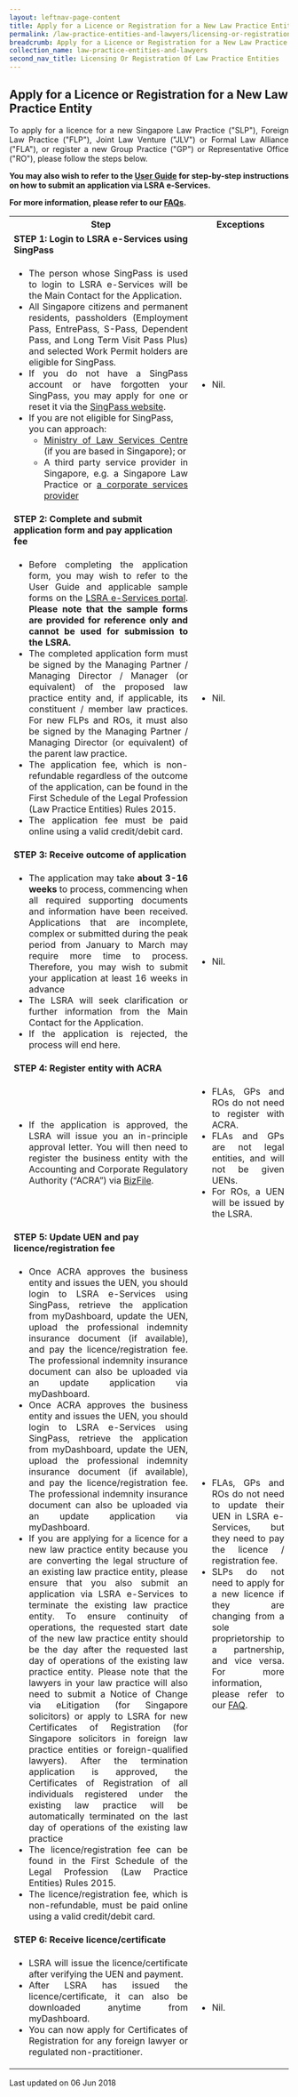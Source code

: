 ```yaml
---
layout: leftnav-page-content
title: Apply for a Licence or Registration for a New Law Practice Entity
permalink: /law-practice-entities-and-lawyers/licensing-or-registration-of-law-practice-entities/apply-for-a-licence-or-registration-for-a-new-law-practice-entity/
breadcrumb: Apply for a Licence or Registration for a New Law Practice Entity
collection_name: law-practice-entities-and-lawyers
second_nav_title: Licensing Or Registration Of Law Practice Entities
---
```


<style>
table tr td ul li {font-size: 1rem;}
  table tr td p {font-size: 1rem;}
</style>

Apply for a Licence or Registration for a New Law Practice Entity
---

<p style="text-align: justify">To apply for a licence for a new Singapore Law Practice ("SLP"), Foreign Law Practice ("FLP"), Joint Law Venture ("JLV") or Formal Law Alliance ("FLA"), or register a new Group Practice ("GP") or Representative Office ("RO"), please follow the steps below.</p>

<p style="text-align: justify"><b>You may also wish to refer to the <a href="https://www.mlaw.gov.sg/eservices/lsra/lsra-home/" target="_blank">User Guide</a> for step-by-step instructions on how to submit an application via LSRA e-Services.</b></p>

<p style="text-align: justify"><b>For more information, please refer to our <a href="https://va.ecitizen.gov.sg/cfp/customerpages/mlaw/explorefaq.aspx" target="_blank">FAQs</a>.</b></p>

<table>
  <tr>
    <th>Step</th>
    <th>Exceptions</th>
  </tr>
  <tr>
    <td>
      <b>STEP 1: Login to LSRA e-Services using SingPass</b>
    </td>
    <td></td>
  </tr>
  <tr>
    <td>
      <ul>
        <li style="text-align: justify">The person whose SingPass is used to login to LSRA e-Services will be the Main Contact for the Application.</li>
        <li style="text-align: justify">All Singapore citizens and permanent residents, passholders (Employment Pass, EntrePass, S-Pass, Dependent Pass, and Long Term Visit Pass Plus) and selected Work Permit holders are eligible for SingPass.</li>
        <li style="text-align: justify">
If you do not have a SingPass account or have forgotten your SingPass, you may apply for one or reset it via the <a href="https://www.singpass.gov.sg/spauth/login/loginpage?URL=%2F&TAM_OP=login" target="_blank">SingPass website</a>.</li>
        <li>If you are not eligible for SingPass, you can approach:
          <ul>
             <li style="text-align: justify"><a href="https://www.mlaw.gov.sg/about-us/contact-us/" target="_blank">Ministry of Law Services Centre</a> (if you are based in Singapore); or</li>
             <li style="text-align: justify">A third party service provider in Singapore, e.g. a Singapore Law Practice or <a href="http://csis.org.sg/index.php/practitioners-directory/" target="_blank">a corporate services provider</a></li>
          </ul>
        </li>
      </ul>
    </td>
    <td>
      <ul>
        <li>Nil.</li>
      </ul>
    </td>
  </tr>
  <tr>
    <td><b>STEP 2: Complete and submit application form and pay application fee</b></td>
    <td></td>
  </tr>
  <tr>
    <td>
      <ul>
        <li style="text-align: justify">Before completing the application form, you may wish to refer to the User Guide and applicable sample forms on the <a href="https://eservices.mlaw.gov.sg/lsra/lsra-home" target="_blank">LSRA e-Services portal</a>. <b>Please note that the sample forms are provided for reference only and cannot be used for submission to the LSRA.</b></li>
        <li style="text-align: justify">The completed application form must be signed by the Managing Partner / Managing Director / Manager (or equivalent) of the proposed law practice entity and, if applicable, its constituent / member law practices. For new FLPs and ROs, it must also be signed by the Managing Partner / Managing Director (or equivalent) of the parent law practice.</li>
         <li style="text-align: justify">The application fee, which is non-refundable regardless of the outcome of the application, can be found in the First Schedule of the Legal Profession (Law Practice Entities) Rules 2015.</li>
       <li style="text-align: justify">The application fee must be paid online using a valid credit/debit card.</li>
      </ul>
    </td>
    <td>
      <ul>
        <li>Nil.</li>
      </ul>
    </td>
  </tr>
  <tr>
    <td>
      <b>STEP 3: Receive outcome of application</b>
    </td>
    <td></td>
  </tr>
  <tr>
    <td>
      <ul>
         <li style="text-align: justify">The application may take <b>about 3-16 weeks</b> to process, commencing when all required supporting documents and information have been received. Applications that are incomplete, complex or submitted during the peak period from January to March may require more time to process. Therefore, you may wish to submit your application at least 16 weeks in advance</li>
        <li style="text-align:justify">The LSRA will seek clarification or further information from the Main Contact for the Application.</li>
        <li style="text-align: justify">If the application is rejected, the process will end here.</li>
      </ul>
    </td>
    <td>
      <ul>
        <li>Nil.</li>
      </ul>
    </td>
  </tr>
  <tr>
    <td><b>STEP 4: Register entity with ACRA</b></td>
    <td></td>
  </tr>
  <tr>
    <td>
      <ul>
        <li style="text-align:justify">If the application is approved, the LSRA will issue you an in-principle approval letter.  You will then need to register the business entity with the Accounting and Corporate Regulatory Authority (“ACRA”) via <a href="https://www.bizfile.gov.sg/ngbbizfileinternet/faces/oracle/webcenter/portalapp/pages/BizfileHomepage.jspx?_afrLoop=12873816544343619&_afrWindowMode=0&_afrWindowId=null#%40%3F_afrWindowId%3Dnull%26_afrLoop%3D12873816544343619%26_afrWindowMode%3D0%26_adf.ctrl-state%3D12uks2andg_4" target="_blank">BizFile</a>.</li>
      </ul>
    </td>
    <td>
      <ul>
        <li style="text-align:justify">FLAs, GPs and ROs do not need to register with ACRA.</li>
        <li style="text-align:justify">FLAs and GPs are not legal entities, and will not be given UENs.</li>
        <li style="text-align:justify">For ROs, a UEN will be issued by the LSRA.</li>
      </ul>
    </td>
  </tr>
  <tr>
    <td><b>STEP 5: Update UEN and pay licence/registration fee</b></td>
    <td></td>
  </tr>
  <tr>
    <td>
      <ul>
        <li style="text-align:justify">Once ACRA approves the business entity and issues the UEN, you should login to LSRA e-Services using SingPass, retrieve the application from myDashboard, update the UEN, upload the professional indemnity insurance document (if available), and pay the licence/registration fee. The professional indemnity insurance document can also be uploaded via an update application via myDashboard.</li>
        <li style="text-align:justify">Once ACRA approves the business entity and issues the UEN, you should login to LSRA e-Services using SingPass, retrieve the application from myDashboard, update the UEN, upload the professional indemnity insurance document (if available), and pay the licence/registration fee. The professional indemnity insurance document can also be uploaded via an update application via myDashboard.</li>
        <li style="text-align:justify">If you are applying for a licence for a new law practice entity because you are converting the legal structure of an existing law practice entity, please ensure that you also submit an application via LSRA e-Services to terminate the existing law practice entity. To ensure continuity of operations, the requested start date of the new law practice entity should be the day after the requested last day of operations of the existing law practice entity. Please note that the lawyers in your law practice will also need to submit a Notice of Change via eLitigation (for Singapore solicitors) or apply to LSRA for new Certificates of Registration (for Singapore solicitors in foreign law practice entities or foreign-qualified lawyers). After the termination application is approved, the Certificates of Registration of all individuals registered under the existing law practice will be automatically terminated on the last day of operations of the existing law practice</li>
        <li style="text-align:justify">The licence/registration fee can be found in the First Schedule of the Legal Profession (Law Practice Entities) Rules 2015.</li>
        <li style="text-align:justify">The licence/registration fee, which is non-refundable, must be paid online using a valid credit/debit card.</li>
      </ul>
    </td>
    <td>
      <ul>
        <li style="text-align:justify">FLAs, GPs and ROs do not need to update their UEN in LSRA e-Services, but they need to pay the licence / registration fee.</li>
        <li style="text-align:justify">SLPs do not need to apply for a new licence if they are changing from a sole proprietorship to a partnership, and vice versa. For more information, please refer to our <a href="https://va.ecitizen.gov.sg/cfp/customerPages/mlaw/explorefaq.aspx">FAQ</a>.</li>
      </ul>
    </td>
  </tr>
  <tr>
    <td><b>STEP 6: Receive licence/certificate</b></td>
    <td></td>
  </tr>
  <tr>
    <td>
      <ul>
        <li style="text-align:justify">LSRA will issue the licence/certificate after verifying the UEN and payment.</li>
        <li style="text-align:justify">After LSRA has issued the licence/certificate, it can also be downloaded anytime from myDashboard.</li>
        <li style="text-align:justify">You can now apply for Certificates of Registration for any foreign lawyer or regulated non-practitioner.</li>
      </ul>
    </td>
    <td>
      <ul>
        <li>Nil.</li>
      </ul>
    </td>
  </tr>
</table>

<p class="right-side-updated">Last updated on 06 Jun 2018</p>
